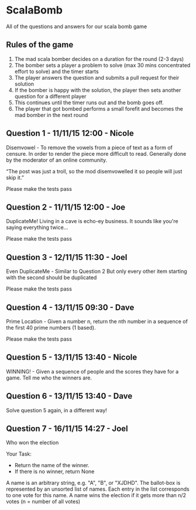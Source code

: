 ScalaBomb
===========

All of the questions and answers for our scala bomb game

Rules of the game
-----------------

1. The mad scala bomber decides on a duration for the round (2-3 days)
2. The bomber sets a player a problem to solve (max 30 mins concentrated effort to solve) and the timer starts
3. The player answers the question and submits a pull request for their solution
4. If the bomber is happy with the solution, the player then sets another question for a different player
5. This continues until the timer runs out and the bomb goes off.
6. The player that got bombed performs a small forefit and becomes the mad bomber in the next round


Question 1 - 11/11/15 12:00 - Nicole
---------------------------
Disemvowel - To remove the vowels from a piece of text as a form of censure. In order to render the piece more difficult to read. Generally done by the moderator of an online community.

“The post was just a troll, so the mod disemvowelled it so people will just skip it.”

Please make the tests pass

Question 2 - 11/11/15 12:00 - Joe
---------------------------
DuplicateMe! Living in a cave is echo-ey business.  It sounds like you're saying everything twice...

Please make the tests pass

Question 3 - 12/11/15 11:30 - Joel
---------------------------
Even DuplicateMe - Similar to Question 2 But only every other item starting with the second should be duplicated

Please make the tests pass

Question 4 - 13/11/15 09:30 - Dave
---------------------------
Prime Location - Given a number n, return the nth number in a sequence of the first 40 prime numbers (1 based).

Please make the tests pass

Question 5 - 13/11/15 13:40 - Nicole
---------------------------
WINNING! - Given a sequence of people and the scores they have for a game.  Tell me who the winners are.

Question 6 - 13/11/15 13:40 - Dave
---------------------------
Solve question 5 again, in a different way!

Question 7 - 16/11/15 14:27 - Joel
---------------------------
Who won the election

Your Task:
- Return the name of the winner.
- If there is no winner, return None

A name is an arbitrary string, e.g. "A", "B", or "XJDHD".
The ballot-box is represented by an unsorted list of names. 
Each entry in the list corresponds to one vote for this name. 
A name wins the election if it gets more than n/2 votes (n = number of all votes)